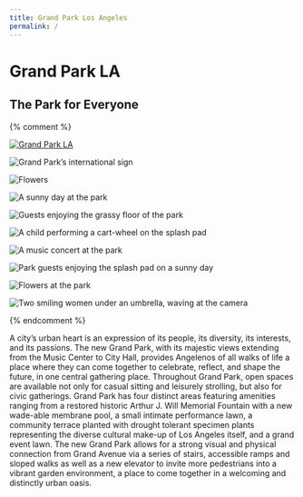 ```yaml
---
title: Grand Park Los Angeles
permalink: /
---
```


Grand Park LA
=============

The Park for Everyone
---------------------

{% comment %}

[![Grand Park LA](https://grandparkla.org/wp-content/uploads/2016/12/cropped-header960-optimized.png)](https://grandparkla.org/)

![Grand Park’s international sign](https://grandparkla.org/wp-content/uploads/2016/12/1-optimized.jpg)

![Flowers](https://grandparkla.org/wp-content/uploads/2016/12/2-optimized.jpg)

![A sunny day at the park](https://grandparkla.org/wp-content/uploads/2016/12/3-optimized.jpg)

![Guests enjoying the grassy floor of the park](https://grandparkla.org/wp-content/uploads/2016/12/4-optimized.jpg)

![A child performing a cart-wheel on the splash pad](https://grandparkla.org/wp-content/uploads/2016/12/5-optimized.jpg)

![A music concert at the park](https://grandparkla.org/wp-content/uploads/2016/12/6-optimized.jpg)

![Park guests enjoying the splash pad on a sunny day](https://grandparkla.org/wp-content/uploads/2016/12/7-optimized.jpg)

![Flowers at the park](https://grandparkla.org/wp-content/uploads/2016/12/8-optimized.jpg)

![Two smiling women under an umbrella, waving at the camera](https://grandparkla.org/wp-content/uploads/2016/12/9-optimized.jpg)

{% endcomment %}

A city’s urban heart is an expression of its people, its diversity, its interests, and its passions. The new Grand Park, with its majestic views extending from the Music Center to City Hall, provides Angelenos of all walks of life a place where they can come together to celebrate, reflect, and shape the future, in one central gathering place. Throughout Grand Park, open spaces are available not only for casual sitting and leisurely strolling, but also for civic gatherings. Grand Park has four distinct areas featuring amenities ranging from a restored historic Arthur J. Will Memorial Fountain with a new wade-able membrane pool, a small intimate performance lawn, a community terrace planted with drought tolerant specimen plants representing the diverse cultural make-up of Los Angeles itself, and a grand event lawn. The new Grand Park allows for a strong visual and physical connection from Grand Avenue via a series of stairs, accessible ramps and sloped walks as well as a new elevator to invite more pedestrians into a vibrant garden environment, a place to come together in a welcoming and distinctly urban oasis.

